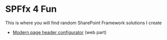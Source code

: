 # SPFfx 4 Fun
This is where you will find random SharePoint Framework solutions I create

* [Modern page header configurator](./react-pageheaderconfigurator/README.md) (web part)

